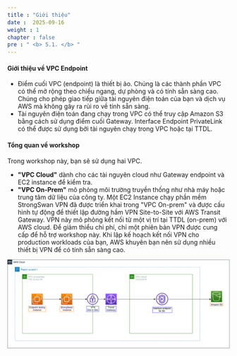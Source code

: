 ```yaml
---
title : "Giới thiệu"
date :  2025-09-16 
weight : 1
chapter : false
pre : " <b> 5.1. </b> "
---
```


#### Giới thiệu về VPC Endpoint

+ Điểm cuối VPC (endpoint) là thiết bị ảo. Chúng là các thành phần VPC có thể mở rộng theo chiều ngang, dự phòng và có tính sẵn sàng cao. Chúng cho phép giao tiếp giữa tài nguyên điện toán của bạn và dịch vụ AWS mà không gây ra rủi ro về tính sẵn sàng.
+ Tài nguyên điện toán đang chạy trong VPC có thể truy cập Amazon S3 bằng cách sử dụng điểm cuối Gateway. Interface Endpoint  PrivateLink có thể được sử dụng bởi tài nguyên chạy trong VPC hoặc tại TTDL.

#### Tổng quan về workshop
Trong workshop này, bạn sẽ sử dụng hai VPC.
+ **"VPC Cloud"** dành cho các tài nguyên cloud như Gateway endpoint và EC2 instance để kiểm tra.
+ **"VPC On-Prem"** mô phỏng môi trường truyền thống như nhà máy hoặc trung tâm dữ liệu của công ty. Một EC2 Instance chạy phần mềm StrongSwan VPN đã được triển khai trong "VPC On-prem" và được cấu hình tự động để thiết lập đường hầm VPN Site-to-Site với AWS Transit Gateway. VPN này mô phỏng kết nối từ một vị trí tại TTDL (on-prem) với AWS cloud. Để giảm thiểu chi phí, chỉ một phiên bản VPN được cung cấp để hỗ trợ workshop này. Khi lập kế hoạch kết nối VPN cho production workloads của bạn, AWS khuyên bạn nên sử dụng nhiều thiết bị VPN để có tính sẵn sàng cao.

![overview](/images/5-Workshop/5.1-Workshop-overview/diagram1.png)
